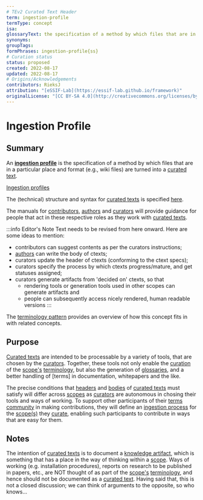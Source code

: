 ```yaml
---
# TEv2 Curated Text Header
term: ingestion-profile
termType: concept
isa:
glossaryText: the specification of a method by which files that are in a particular place and format (e.g., wiki files) are turned into a [curated text](@).
synonyms:
groupTags:
formPhrases: ingestion-profile{ss}
# Curation status
status: proposed
created: 2022-08-17
updated: 2022-08-17
# Origins/Acknowledgements
contributors: RieksJ
attribution: "[eSSIF-Lab](https://essif-lab.github.io/framework)"
originalLicense: "[CC BY-SA 4.0](http://creativecommons.org/licenses/by-sa/4.0/?ref=chooser-v1)"
---
```


# Ingestion Profile

## Summary

An **[ingestion profile](@)** is the specification of a method by which files that are in a particular place and format (e.g., wiki files) are turned into a [curated text](@).

[Ingestion profiles](@)

The (technical) structure and syntax for [curated texts](@) is specified [here](/docs/tev2/spec-files/ctext).

The manuals for [contributors](/docs/tev2/manuals/contributor), [authors](/docs/tev2/manuals/author) and [curators](/docs/tev2/manuals/curator) will provide guidance for people that act in these respective roles as they work with [curated texts](@).

:::info Editor's Note
Text needs to be revised from here onward. Here are some ideas to mention:
- contributors can suggest contents as per the curators instructions;
- [authors](@) can write the body of ctexts;
- curators update the header of ctexts (conforming to the ctext specs);
- curators specify the process by which ctexts progress/mature, and get statuses assigned;
- curators generate artifacts from 'decided on' ctexts, so that
  - rendering tools or generation tools used in other scopes can generate artifacts and
  - people can subsequently access nicely rendered, human readable versions
:::

The [terminology pattern](pattern-pattern-terminology@) provides an overview of how this concept fits in with related concepts.

## Purpose

[Curated texts](@) are intended to be processable by a variety of tools, that are chosen by the [curators](@). Together, these tools not only enable the [curation](@) of the [scope's](@) [terminology](@), but also the generation of [glossaries](@), and a better handling of [terms] in documentation, whitepapers and the like.

The precise conditions that [headers](@) and [bodies](@) of [curated texts](@) must satisfy will differ across [scopes](@) as [curators](@) are autonomous in chosing their tools and ways of working. To support other participants of their [terms community](@) in making contributions, they will define an [ingestion process](@) for the [scope(s)](@) they [curate](@), enabling such participants to contribute in ways that are easy for them.

## Notes

The intention of [curated texts](@) is to document a [knowledge artifact](@), which is something that has a place in the way of thinking within a [scope](@). Ways of working (e.g. installation procedures), reports on research to be published in papers, etc., are NOT thought of as part of the [scope's](@) [terminology](@), and hence should not be documented as a [curated text](@). Having said that, this is not a closed discussion; we can think of arguments to the opposite, so who knows...